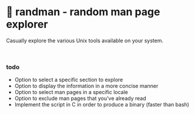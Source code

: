 # 📖 randman - random man page explorer
Casually explore the various Unix tools available on your system.

<br>

### todo
* Option to select a specific section to explore
* Option to display the information in a more concise manner
* Option to select man pages in a specific locale
* Option to exclude man pages that you've already read
* Implement the script in C in order to produce a binary (faster than bash)